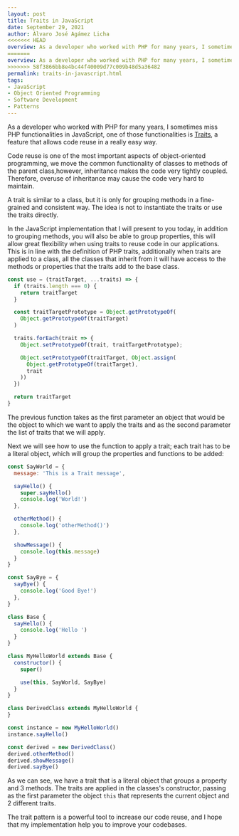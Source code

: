 ```yaml
---
layout: post
title: Traits in JavaScript
date: September 29, 2021
author: Álvaro José Agámez Licha
<<<<<<< HEAD
overview: As a developer who worked with PHP for many years, I sometimes miss PHP functionalities in JavaScript, one of those functionalities is Traits, a feature that allows code reuse in a really easy way.
=======
overview: As a developer who worked with PHP for many years, I sometimes miss PHP functionalities in JavaScript, one of those functionalities is Trais, a feature that allows code reuse in a really easy way.
>>>>>>> 58f3866bb8e4bc44f40009d77c009b48d5a36482
permalink: traits-in-javascript.html
tags:
- JavaScript
- Object Oriented Programming
- Software Development
- Patterns
---
```


As a developer who worked with PHP for many years, I sometimes miss PHP functionalities in JavaScript, one of those functionalities is <a href="https://www.php.net/manual/en/language.oop5.traits.php" target="_blank">Traits</a>, a feature that allows code reuse in a really easy way.

Code reuse is one of the most important aspects of object-oriented programming, we move the common functionality of classes to methods of the parent class,however, inheritance makes the code very tightly coupled. Therefore, overuse of inheritance may cause the code very hard to maintain.

A trait is similar to a class, but it is only for grouping methods in a fine-grained and consistent way. The idea is not to instantiate the traits or use the traits directly.

In the JavaScript implementation that I will present to you today, in addition to grouping methods, you will also be able to group properties, this will allow great flexibility when using traits to reuse code in our applications.  This is in line with the definition of PHP traits, additionally when traits are applied to a class, all the classes that inherit from it will have access to the methods or properties that the traits add to the base class.

```javascript
const use = (traitTarget, ...traits) => {
  if (traits.length === 0) {
    return traitTarget
  }

  const traitTargetPrototype = Object.getPrototypeOf(
    Object.getPrototypeOf(traitTarget)
  )

  traits.forEach(trait => {
    Object.setPrototypeOf(trait, traitTargetPrototype);

    Object.setPrototypeOf(traitTarget, Object.assign(
      Object.getPrototypeOf(traitTarget),
      trait
    ))
  })

  return traitTarget
}
```

The previous function takes as the first parameter an object that would be the object to which we want to apply the traits and as the second parameter the list of traits that we will apply.

Next we will see how to use the function to apply a trait; each trait has to be a literal object, which will group the properties and functions to be added:

```javascript
const SayWorld = {
  message: 'This is a Trait message',

  sayHello() {
    super.sayHello()
    console.log('World!')
  },

  otherMethod() {
    console.log('otherMethod()')
  },

  showMessage() {
    console.log(this.message)
  }
}

const SayBye = {
  sayBye() {
    console.log('Good Bye!')
  },
}

class Base {
  sayHello() {
    console.log('Hello ')
  }
}

class MyHelloWorld extends Base {
  constructor() {
    super()

    use(this, SayWorld, SayBye)
  }
}

class DerivedClass extends MyHelloWorld {
}

const instance = new MyHelloWorld()
instance.sayHello()

const derived = new DerivedClass()
derived.otherMethod()
derived.showMessage()
derived.sayBye()
```
As we can see, we have a trait that is a literal object that groups a property and 3 methods. The traits are applied in the classes's constructor, passing as the first parameter the object `this` that represents the current object and 2 different traits.

The trait pattern is a powerful tool to increase our code reuse, and I hope that my implementation help you to improve your codebases.